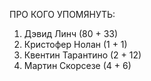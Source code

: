 ПРО КОГО УПОМЯНУТЬ:
1. Дэвид Линч (80 + 33)
2. Кристофер Нолан (1 + 1)
3. Квентин Тарантино (2 + 12)
4. Мартин Скорсезе (4 + 6)